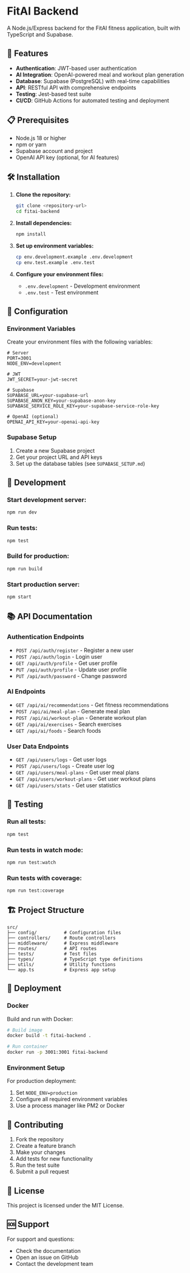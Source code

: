 # FitAI Backend

A Node.js/Express backend for the FitAI fitness application, built with TypeScript and Supabase.

## 🚀 Features

- **Authentication**: JWT-based user authentication
- **AI Integration**: OpenAI-powered meal and workout plan generation
- **Database**: Supabase (PostgreSQL) with real-time capabilities
- **API**: RESTful API with comprehensive endpoints
- **Testing**: Jest-based test suite
- **CI/CD**: GitHub Actions for automated testing and deployment

## 📋 Prerequisites

- Node.js 18 or higher
- npm or yarn
- Supabase account and project
- OpenAI API key (optional, for AI features)

## 🛠️ Installation

1. **Clone the repository:**

   ```bash
   git clone <repository-url>
   cd fitai-backend
   ```

2. **Install dependencies:**

   ```bash
   npm install
   ```

3. **Set up environment variables:**

   ```bash
   cp env.development.example .env.development
   cp env.test.example .env.test
   ```

4. **Configure your environment files:**
   - `.env.development` - Development environment
   - `.env.test` - Test environment

## 🔧 Configuration

### Environment Variables

Create your environment files with the following variables:

```env
# Server
PORT=3001
NODE_ENV=development

# JWT
JWT_SECRET=your-jwt-secret

# Supabase
SUPABASE_URL=your-supabase-url
SUPABASE_ANON_KEY=your-supabase-anon-key
SUPABASE_SERVICE_ROLE_KEY=your-supabase-service-role-key

# OpenAI (optional)
OPENAI_API_KEY=your-openai-api-key
```

### Supabase Setup

1. Create a new Supabase project
2. Get your project URL and API keys
3. Set up the database tables (see `SUPABASE_SETUP.md`)

## 🚀 Development

### Start development server:

```bash
npm run dev
```

### Run tests:

```bash
npm test
```

### Build for production:

```bash
npm run build
```

### Start production server:

```bash
npm start
```

## 📚 API Documentation

### Authentication Endpoints

- `POST /api/auth/register` - Register a new user
- `POST /api/auth/login` - Login user
- `GET /api/auth/profile` - Get user profile
- `PUT /api/auth/profile` - Update user profile
- `PUT /api/auth/password` - Change password

### AI Endpoints

- `GET /api/ai/recommendations` - Get fitness recommendations
- `POST /api/ai/meal-plan` - Generate meal plan
- `POST /api/ai/workout-plan` - Generate workout plan
- `GET /api/ai/exercises` - Search exercises
- `GET /api/ai/foods` - Search foods

### User Data Endpoints

- `GET /api/users/logs` - Get user logs
- `POST /api/users/logs` - Create user log
- `GET /api/users/meal-plans` - Get user meal plans
- `GET /api/users/workout-plans` - Get user workout plans
- `GET /api/users/stats` - Get user statistics

## 🧪 Testing

### Run all tests:

```bash
npm test
```

### Run tests in watch mode:

```bash
npm run test:watch
```

### Run tests with coverage:

```bash
npm run test:coverage
```

## 🏗️ Project Structure

```
src/
├── config/          # Configuration files
├── controllers/     # Route controllers
├── middleware/      # Express middleware
├── routes/          # API routes
├── tests/           # Test files
├── types/           # TypeScript type definitions
├── utils/           # Utility functions
└── app.ts           # Express app setup
```

## 🚀 Deployment

### Docker

Build and run with Docker:

```bash
# Build image
docker build -t fitai-backend .

# Run container
docker run -p 3001:3001 fitai-backend
```

### Environment Setup

For production deployment:

1. Set `NODE_ENV=production`
2. Configure all required environment variables
3. Use a process manager like PM2 or Docker

## 🤝 Contributing

1. Fork the repository
2. Create a feature branch
3. Make your changes
4. Add tests for new functionality
5. Run the test suite
6. Submit a pull request

## 📄 License

This project is licensed under the MIT License.

## 🆘 Support

For support and questions:

- Check the documentation
- Open an issue on GitHub
- Contact the development team

